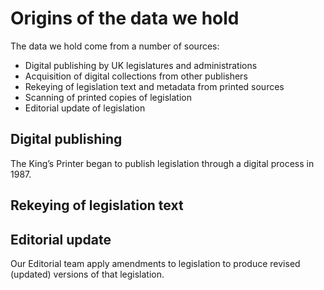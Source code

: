 # Origins of the data we hold

The data we hold come from a number of sources:

 * Digital publishing by UK legislatures and administrations
 * Acquisition of digital collections from other publishers
 * Rekeying of legislation text and metadata from printed sources
 * Scanning of printed copies of legislation
 * Editorial update of legislation

## Digital publishing

The King’s Printer began to publish legislation through a digital process in 1987.

## Rekeying of legislation text

<!--TODO-->

## Editorial update

Our Editorial team apply amendments to legislation to produce revised (updated) versions of that legislation.